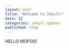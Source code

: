 ```yaml
---
layout: post
title: "Welcome to Jekyll!"
date: {}
categories: jekyll update
published: true
---
```


HELLO MOFOS!